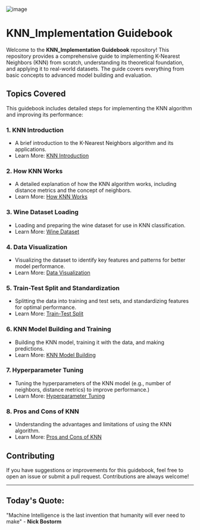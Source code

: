 ![image](https://github.com/user-attachments/assets/af974959-82c1-4879-b737-a270ab801e83)

# KNN_Implementation Guidebook

Welcome to the **KNN_Implementation Guidebook** repository! This repository provides a comprehensive guide to implementing K-Nearest Neighbors (KNN) from scratch, understanding its theoretical foundation, and applying it to real-world datasets. The guide covers everything from basic concepts to advanced model building and evaluation.

## Topics Covered
This guidebook includes detailed steps for implementing the KNN algorithm and improving its performance:

### 1. **KNN Introduction**
- A brief introduction to the K-Nearest Neighbors algorithm and its applications.
- Learn More: [KNN Introduction](https://scikit-learn.org/stable/modules/generated/sklearn.neighbors.KNeighborsClassifier.html)

### 2. **How KNN Works**
- A detailed explanation of how the KNN algorithm works, including distance metrics and the concept of neighbors.
- Learn More: [How KNN Works](https://www.ibm.com/think/topics/knn)

### 3. **Wine Dataset Loading**
- Loading and preparing the wine dataset for use in KNN classification.
- Learn More: [Wine Dataset](https://scikit-learn.org/stable/datasets/index.html#wine-dataset)

### 4. **Data Visualization**
- Visualizing the dataset to identify key features and patterns for better model performance.
- Learn More: [Data Visualization](https://seaborn.pydata.org/tutorial/axis_grids.html)

### 5. **Train-Test Split and Standardization**
- Splitting the data into training and test sets, and standardizing features for optimal performance.
- Learn More: [Train-Test Split](https://scikit-learn.org/stable/modules/generated/sklearn.model_selection.train_test_split.html)

### 6. **KNN Model Building and Training**
- Building the KNN model, training it with the data, and making predictions.
- Learn More: [KNN Model Building](https://scikit-learn.org/stable/modules/generated/sklearn.neighbors.KNeighborsClassifier.html)

### 7. **Hyperparameter Tuning**
- Tuning the hyperparameters of the KNN model (e.g., number of neighbors, distance metrics) to improve performance.)
- Learn More: [Hyperparameter Tuning](https://scikit-learn.org/stable/modules/generated/sklearn.model_selection.GridSearchCV.html)

### 8. **Pros and Cons of KNN**
- Understanding the advantages and limitations of using the KNN algorithm.
- Learn More: [Pros and Cons of KNN](https://roboticsbiz.com/pros-and-cons-of-the-k-nearest-neighbors-knn-algorithm/)

## Contributing
If you have suggestions or improvements for this guidebook, feel free to open an issue or submit a pull request. Contributions are always welcome!

----

## Today's Quote:

"Machine Intelligence is the last invention that humanity will ever need to make" - **Nick Bostorm**

